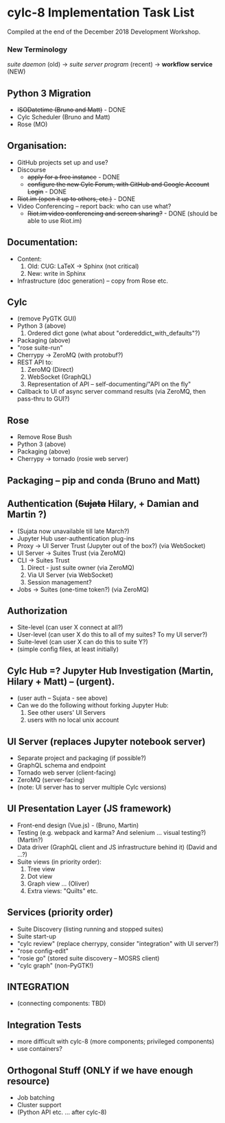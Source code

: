 
# cylc-8 Implementation Task List
Compiled at the end of the December 2018 Development Workshop.

### New Terminology
_suite daemon_  (old) -> _suite server program_ (recent) -> __workflow service__ (NEW)

## Python 3 Migration

- ~~ISODatetime (Bruno and Matt)~~ - DONE
- Cylc Scheduler (Bruno and Matt)
- Rose (MO)

## Organisation:

- GitHub projects set up and use?
- Discourse
  - ~~apply for a free instance~~ - DONE
  - ~~configure the new Cylc Forum, with GitHub and Google Account Login~~ - DONE 
- ~~Riot.im (open it up to others, etc.)~~ - DONE
- Video Conferencing – report back: who can use what?
  - ~~Riot.im video conferencing and screen sharing?~~ - DONE (should be able to use Riot.im)

## Documentation:

- Content:
    1. Old: CUG: LaTeX -> Sphinx (not critical)
    2. New: write in Sphinx
- Infrastructure (doc generation) – copy from Rose etc.

## Cylc

- (remove PyGTK GUI)
- Python 3 (above)
   1. Ordered dict gone (what about "ordereddict_with_defaults"?)
- Packaging (above)
- "rose suite-run"
- Cherrypy -> ZeroMQ (with protobuf?)
- REST API to:
   1. ZeroMQ (Direct)
   2. WebSocket (GraphQL)
   3. Representation of API – self-documenting/"API on the fly"
- Callback to UI of async server command results (via ZeroMQ, then pass-thru to GUI?)

## Rose

- Remove Rose Bush
- Python 3  (above)
- Packaging (above)
- Cherrypy -> tornado (rosie web server)

## Packaging – pip and conda (Bruno and Matt)

## Authentication (~~Sujata~~ Hilary, + Damian and Martin ?)
- (Sujata now unavailable till late March?)
- Jupyter Hub user-authentication plug-ins 
- Proxy -> UI Server Trust (Jupyter out of the box?) (via WebSocket)
- UI Server -> Suites Trust (via ZeroMQ)
- CLI -> Suites Trust
   1. Direct - just suite owner (via ZeroMQ)
   2. Via UI Server (via WebSocket)
   3. Session management?
- Jobs -> Suites (one-time token?) (via ZeroMQ)

## Authorization

- Site-level (can user X connect at all?)
- User-level (can user X do this to all of my suites? To my UI server?)
- Suite-level (can user X can do this to suite Y?)
- (simple config files, at least initially)

## Cylc Hub =? Jupyter Hub Investigation (Martin, Hilary + Matt) – (urgent).

- (user auth – Sujata - see above)
- Can we do the following without forking Jupyter Hub:
    1. See other users' UI Servers
    2. users with no local unix account

## UI Server (replaces Jupyter notebook server)

- Separate project and packaging (if possible?)
- GraphQL schema and endpoint
- Tornado web server (client-facing)
- ZeroMQ (server-facing)
- (note: UI server has to server multiple Cylc versions)

## UI Presentation Layer (JS framework)

- Front-end design (Vue.js)  - (Bruno, Martin)
- Testing (e.g. webpack and karma? And selenium … visual testing?) (Martin?)
- Data driver (GraphQL client and JS infrastructure behind it) (David and …?)
- Suite views (in priority order):
   1. Tree view
   2. Dot view
   3. Graph view … (Oliver)
   4. Extra views: "Quilts" etc.

## Services (priority order)
- Suite Discovery (listing running and stopped suites)
- Suite start-up
- "cylc review" (replace cherrypy, consider "integration" with UI server?)
- "rose config-edit"
- "rosie go" (stored suite discovery – MOSRS client)
- "cylc graph" (non-PyGTK!)

## INTEGRATION

- (connecting components: TBD)

## Integration Tests

- more difficult with cylc-8 (more components; privileged components)
- use containers?

## Orthogonal Stuff (ONLY if we have enough resource)

- Job batching
- Cluster support
- (Python API etc. … after cylc-8)

